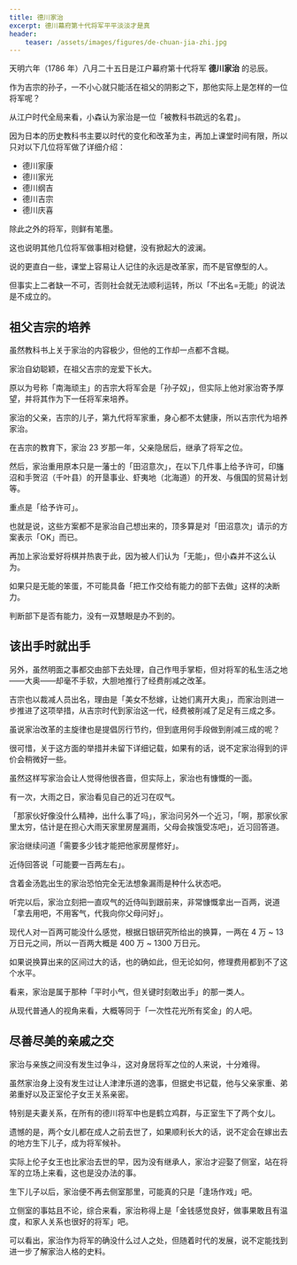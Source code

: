 ```yaml
---
title: 德川家治
excerpt: 德川幕府第十代将军平平淡淡才是真
header: 
    teaser: /assets/images/figures/de-chuan-jia-zhi.jpg
---
```


天明六年（1786 年）八月二十五日是江户幕府第十代将军 **德川家治** 的忌辰。

作为吉宗的孙子，一不小心就只能活在祖父的阴影之下，那他实际上是怎样的一位将军呢？

从江户时代全局来看，小森认为家治是一位「被教科书疏远的名君」。

因为日本的历史教科书主要以时代的变化和改革为主，再加上课堂时间有限，所以只对以下几位将军做了详细介绍：

* 德川家康
* 德川家光
* 德川纲吉
* 德川吉宗
* 德川庆喜

除此之外的将军，则鲜有笔墨。

这也说明其他几位将军做事相对稳健，没有掀起大的波澜。

说的更直白一些，课堂上容易让人记住的永远是改革家，而不是官僚型的人。

但事实上二者缺一不可，否则社会就无法顺利运转，所以「不出名=无能」的说法是不成立的。

## 祖父吉宗的培养

虽然教科书上关于家治的内容极少，但他的工作却一点都不含糊。

家治自幼聪颖，在祖父吉宗的宠爱下长大。

原以为号称「南海顽主」的吉宗大将军会是「孙子奴」，但实际上他对家治寄予厚望，并将其作为下一任将军来培养。

家治的父亲，吉宗的儿子，第九代将军家重，身心都不太健康，所以吉宗代为培养家治。

在吉宗的教育下，家治 23 岁那一年，父亲隐居后，继承了将军之位。

然后，家治重用原本只是一藩士的「田沼意次」，在以下几件事上给予许可，印旛沼和手贺沼（千叶县）的开垦事业、虾夷地（北海道）的开发、与俄国的贸易计划等。

重点是「给予许可」。

也就是说，这些方案都不是家治自己想出来的，顶多算是对「田沼意次」请示的方案表示「OK」而已。

再加上家治爱好将棋并热衷于此，因为被人们认为「无能」，但小森并不这么认为。

如果只是无能的笨蛋，不可能具备「把工作交给有能力的部下去做」这样的决断力。

判断部下是否有能力，没有一双慧眼是办不到的。

## 该出手时就出手

另外，虽然明面之事都交由部下去处理，自己作甩手掌柜，但对将军的私生活之地——大奥——却毫不手软，大胆地推行了经费削减之改革。

吉宗也以裁减人员出名，理由是「美女不愁嫁，让她们离开大奥」，而家治则进一步推进了这项举措，从吉宗时代到家治这一代，经费被削减了足足有三成之多。

虽说家治改革的主旋律也是提倡厉行节约，但到底用何手段做到削减三成的呢？

很可惜，关于这方面的举措并未留下详细记载，如果有的话，说不定家治得到的评价会稍微好一些。

虽然这样写家治会让人觉得他很吝啬，但实际上，家治也有慷慨的一面。

有一次，大雨之日，家治看见自己的近习在叹气。

「那家伙好像没什么精神，出什么事了吗」，家治问另外一个近习，「啊，那家伙家里太穷，估计是在担心大雨天家里房屋漏雨，父母会挨饿受冻吧」，近习回答道。

家治继续问道「需要多少钱才能把他家房屋修好」。

近侍回答说「可能要一百两左右」。

含着金汤匙出生的家治恐怕完全无法想象漏雨是种什么状态吧。

听完以后，家治立刻把一直叹气的近侍叫到跟前来，非常慷慨拿出一百两，说道「拿去用吧，不用客气，代我向你父母问好」。

现代人对一百两可能没什么感觉，根据日银研究所给出的换算，一两在 4 万 ~ 13 万日元之间，所以一百两大概是 400 万 ~ 1300 万日元。

如果说换算出来的区间过大的话，也的确如此，但无论如何，修理费用都到不了这个水平。

看来，家治是属于那种「平时小气，但关键时刻敢出手」的那一类人。

从现代普通人的视角来看，大概等同于「一次性花光所有奖金」的人吧。

## 尽善尽美的亲戚之交

家治与亲族之间没有发生过争斗，这对身居将军之位的人来说，十分难得。

虽然家治身上没有发生过让人津津乐道的逸事，但据史书记载，他与父亲家重、弟弟重好以及正室伦子女王关系亲密。

特别是夫妻关系，在所有的德川将军中也是鹤立鸡群，与正室生下了两个女儿。

遗憾的是，两个女儿都在成人之前去世了，如果顺利长大的话，说不定会在嫁出去的地方生下儿子，成为将军候补。

实际上伦子女王也比家治去世的早，因为没有继承人，家治才迎娶了侧室，站在将军的立场上来看，这也是没办法的事。

生下儿子以后，家治便不再去侧室那里，可能真的只是「逢场作戏」吧。

立侧室的事姑且不论，综合来看，家治称得上是「金钱感觉良好，做事果敢且有温度，和家人关系也很好的将军」吧。

可以看出，家治作为将军的确没什么过人之处，但随着时代的发展，说不定能找到进一步了解家治人格的史料。

